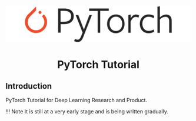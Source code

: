 ![PyTorch Logo](./img/pytorch-logo-dark.png)

# <center> PyTorch Tutorial </center> 

## Introduction
PyTorch Tutorial for Deep Learning Research and Product.

!!! Note
    It is still at a very early stage and is being written gradually.


